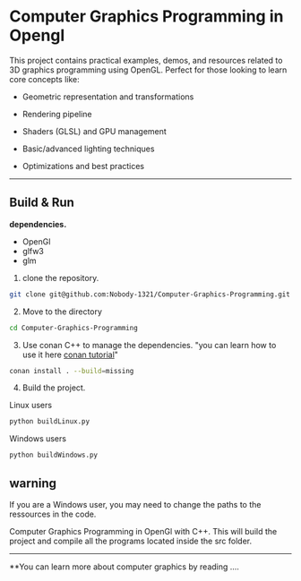# Computer Graphics Programming in Opengl 
This project contains practical examples, demos, and resources related to 3D graphics programming using OpenGL. Perfect for those looking to learn core concepts like:

- Geometric representation and transformations

- Rendering pipeline

- Shaders (GLSL) and GPU management

- Basic/advanced lighting techniques

- Optimizations and best practices

---------
## Build & Run
**dependencies.**
- OpenGl
- glfw3
- glm

1. clone the repository.
```sh
git clone git@github.com:Nobody-1321/Computer-Graphics-Programming.git
```
2. Move to the directory 
```sh
cd Computer-Graphics-Programming
```

3. Use conan C++ to manage the dependencies. "you can learn how to use it here [conan tutorial](https://docs.conan.io/2/tutorial.html)" 

```sh
conan install . --build=missing 
```
4. Build the project.

Linux users

```sh
python buildLinux.py
```

Windows users

```sh
python buildWindows.py
```

## warning 
If you are a Windows user, you may need to change the paths to the ressources in the code.


Computer Graphics Programming in OpenGl with C++. This will build the project and compile all the programs located inside the src folder.

---------------------------
**You can learn more about computer graphics by reading ....